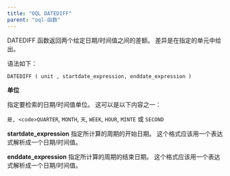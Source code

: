 ```yaml
---
title: "OQL DATEDIFF"
parent: "oql-函数"
---
```



DATEDIFF 函数返回两个给定日期/时间值之间的差额。 差异是在指定的单元中给出。

语法如下：

```
DATEDIFF ( unit , startdate_expression, enddate_expression )
```

**单位**

指定要检索的日期/时间值单位。 这可以是以下内容之一：

`是, <code>QUARTER`, `MONTH`, `天`, `WEEK`, `HOUR`, `MINTE` 或 `SECOND`

**startdate_expression** 指定所计算的周期的开始日期。 这个格式应该用一个表达式解析成一个日期/时间值。

**enddate_expression** 指定所计算的周期的结束日期。 这个格式应该用一个表达式解析成一个日期/时间值。
